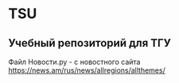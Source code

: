 # TSU
## Учебный репозиторий для ТГУ 
Файл Новости.py  - с новостного сайта https://news.am/rus/news/allregions/allthemes/
